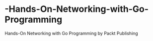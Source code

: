 # -Hands-On-Networking-with-Go-Programming
 Hands-On Networking with Go Programming by Packt Publishing
